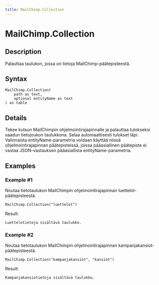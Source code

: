 ```yaml
---
title: MailChimp.Collection
---
```


# MailChimp.Collection


## Description

Palauttaa taulukon, jossa on tietoja MailChimp-päätepisteestä.


## Syntax

```powerquery
MailChimp.Collection(
    path as text,
    optional entityName as text
) as table
```


## Details

Tekee kutsun MailChimpin ohjelmointirajapinnalle ja palauttaa tulokseksi saadun tietojoukon taulukkona. Selaa automaattisesti tulokset läpi. Valinnaista entityName-parametria voidaan käyttää niissä ohjelmointirajapinnan päätepisteissä, joissa pääasiallinen päätepiste ei vastaa JSON-vastauksen pääasiallista entityName-parametria.


## Examples

### Example #1 
Noutaa tietotaulukon MailChimpin ohjelmointirajapinnan luettelot-päätepisteestä.
```powerquery
MailChimp.Collection("luettelot")
```

Result: 
```powerquery
Luettelotietoja sisältävä taulukko.
```


### Example #2 
Noutaa tietotaulukon MailChimpin ohjelmointirajapinnan kampanjakansiot-päätepisteestä.
```powerquery
MailChimp.Collection("kampanjakansiot", "kansiot")
```

Result: 
```powerquery
Kampanjakansiotietoja sisältävä taulukko.
```




